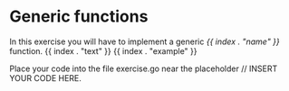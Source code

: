 # Generic functions

In this exercise you  will have to implement a generic *{{ index . "name" }}* function.
{{ index . "text" }}
{{ index . "example" }}

Place your code into the file exercise.go near the placeholder // INSERT YOUR CODE HERE.